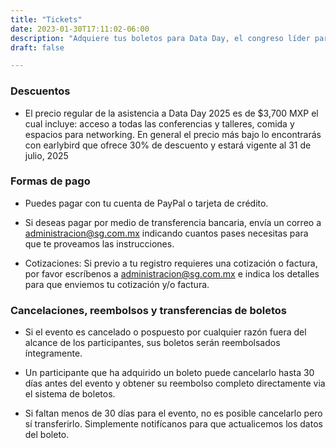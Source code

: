 ```yaml
---
title: "Tickets"
date: 2023-01-30T17:11:02-06:00
description: "Adquiere tus boletos para Data Day, el congreso líder para profesionistas de datos."
draft: false

---
```


<script src="https://js.tito.io/v2" async></script>

  <tito-widget
      event="sgmx/data-day-2025"
    ></tito-widget>

### Descuentos 

 * El precio regular de la asistencia a Data Day 2025 es de $3,700 MXP el cual incluye: acceso a todas las conferencias y talleres, comida y espacios para networking. En general el precio más bajo lo encontrarás con earlybird que ofrece 30% de descuento y estará vigente al 31 de julio, 2025

### Formas de pago

 * Puedes pagar con tu cuenta de PayPal o tarjeta de crédito.

 * Si deseas pagar por medio de transferencia bancaria, envía un correo a administracion@sg.com.mx indicando cuantos pases necesitas para que te proveamos las instrucciones.

 * Cotizaciones: Si previo a tu registro requieres una cotización o factura, por favor escríbenos a administracion@sg.com.mx e indica los detalles para que enviemos tu cotización y/o factura.

### Cancelaciones, reembolsos y transferencias de boletos

 * Si el evento es cancelado o pospuesto por cualquier razón fuera del alcance de los participantes, sus boletos serán reembolsados íntegramente.

 * Un participante que ha adquirido un boleto puede cancelarlo hasta 30 días antes del evento y obtener su reembolso completo directamente via el sistema de boletos.
 
 * Si faltan menos de 30 días para el evento, no es posible cancelarlo pero sí transferirlo. Simplemente notifícanos para que actualicemos los datos del boleto.